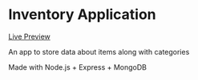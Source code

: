 # Inventory Application

[Live Preview](https://inventory-app-bino.glitch.me)

An app to store data about items along with categories

Made with Node.js + Express + MongoDB
